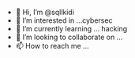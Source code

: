 - 👋 Hi, I’m @sqllkidi
- 👀 I’m interested in ...cybersec
- 🌱 I’m currently learning ... hacking
- 💞️ I’m looking to collaborate on ...
- 📫 How to reach me ...

<!---
sqllkidi/sqllkidi is a ✨ special ✨ repository because its `README.md` (this file) appears on your GitHub profile.
You can click the Preview link to take a look at your changes.
--->
